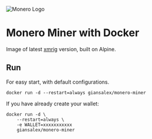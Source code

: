 ![Monero Logo](https://web.getmonero.org/img/monero-logo.png)

# Monero Miner with Docker

Image of latest [xmrig](https://github.com/xmrig/xmrig) version, built on Alpine.


## Run

For easy start, with default configurations.

```
docker run -d --restart=always giansalex/monero-miner
```

If you have already create your wallet:

```
docker run -d \
    --restart=always \
    -e WALLET=xxxxxxxxxxx
    giansalex/monero-miner
```
